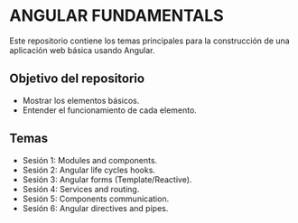 # ANGULAR FUNDAMENTALS

Este repositorio contiene los temas principales para la construcción de una aplicación web básica usando Angular.

## Objetivo del repositorio

- Mostrar los elementos básicos.
- Entender el funcionamiento de cada elemento.

## Temas

- Sesión 1: Modules and components.
- Sesión 2: Angular life cycles hooks.
- Sesión 3: Angular forms (Template/Reactive).
- Sesión 4: Services and routing.
- Sesión 5: Components communication.
- Sesión 6: Angular directives and pipes.

